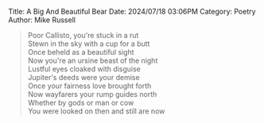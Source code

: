 Title: A Big And Beautiful Bear
Date: 2024/07/18 03:06PM
Category: Poetry
Author: Mike Russell

> Poor Callisto, you're stuck in a rut<br>
Stewn in the sky with a cup for a butt<br>
Once beheld as a beautiful sight<br>
Now you're an ursine beast of the night<br>
Lustful eyes cloaked with disguise<br>
Jupiter's deeds were your demise<br>
Once your fairness love brought forth<br>
Now wayfarers your rump guides north<br>
Whether by gods or man or cow<br>
You were looked on then and still are now
